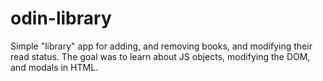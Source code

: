 # odin-library

Simple "library" app for adding, and removing books, and modifying their read status.
The goal was to learn about JS objects, modifying the DOM, and modals in HTML.